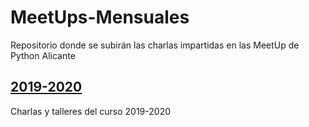 # MeetUps-Mensuales

Repositorio donde se subirán las charlas impartidas en las MeetUp de Python Alicante

## [2019-2020](2019-2020/meetups.md)

Charlas y talleres del curso 2019-2020
